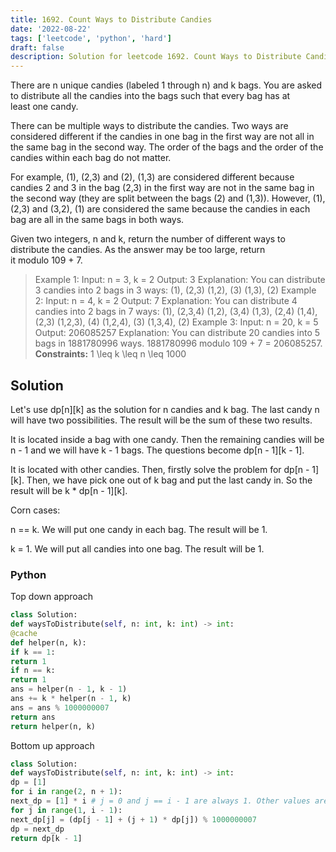 ```yaml
---
title: 1692. Count Ways to Distribute Candies
date: '2022-08-22'
tags: ['leetcode', 'python', 'hard']
draft: false
description: Solution for leetcode 1692. Count Ways to Distribute Candies
---
```



There are n unique candies (labeled 1 through n) and k bags. You are asked to distribute all the candies into the bags such that every bag has at least one candy.

There can be multiple ways to distribute the candies. Two ways are considered different if the candies in one bag in the first way are not all in the same bag in the second way. The order of the bags and the order of the candies within each bag do not matter.

For example, (1), (2,3) and (2), (1,3) are considered different because candies 2 and 3 in the bag (2,3) in the first way are not in the same bag in the second way (they are split between the bags (2) and (1,3)). However, (1), (2,3) and (3,2), (1) are considered the same because the candies in each bag are all in the same bags in both ways.

Given two integers, n and k, return the number of different ways to distribute the candies. As the answer may be too large, return it modulo 109 + 7.

> Example 1:
> Input: n = 3, k = 2
> Output: 3
> Explanation: You can distribute 3 candies into 2 bags in 3 ways:
> (1), (2,3)
> (1,2), (3)
> (1,3), (2)
> Example 2:
> Input: n = 4, k = 2
> Output: 7
> Explanation: You can distribute 4 candies into 2 bags in 7 ways:
> (1), (2,3,4)
> (1,2), (3,4)
> (1,3), (2,4)
> (1,4), (2,3)
> (1,2,3), (4)
> (1,2,4), (3)
> (1,3,4), (2)
> Example 3:
> Input: n = 20, k = 5
> Output: 206085257
> Explanation: You can distribute 20 candies into 5 bags in 1881780996 ways. 1881780996 modulo 109 + 7 = 206085257.
**Constraints:**
> 1 <TeX>\leq</TeX> k <TeX>\leq</TeX> n <TeX>\leq</TeX> 1000


## Solution
Let's use dp[n][k] as the solution for n candies and k bag. The last candy n will have two possibilities. The result will be the sum of these two results.

It is located inside a bag with one candy. Then the remaining candies will be n - 1 and we will have k - 1 bags. The questions become dp[n - 1][k - 1].

It is located with other candies. Then, firstly solve the problem for dp[n - 1][k]. Then, we have pick one out of k bag and put the last candy in. So the result will be k * dp[n - 1][k].

Corn cases:

n == k. We will put one candy in each bag. The result will be 1.

k = 1. We will put all candies into one bag. The result will be 1.



### Python
Top down approach
```python
class Solution:
def waysToDistribute(self, n: int, k: int) -> int:
@cache
def helper(n, k):
if k == 1:
return 1
if n == k:
return 1
ans = helper(n - 1, k - 1)
ans += k * helper(n - 1, k)
ans = ans % 1000000007
return ans
return helper(n, k)
```
Bottom up approach
```python
class Solution:
def waysToDistribute(self, n: int, k: int) -> int:
dp = [1]
for i in range(2, n + 1):
next_dp = [1] * i # j = 0 and j == i - 1 are always 1. Other values are updated with the following loop.
for j in range(1, i - 1):
next_dp[j] = (dp[j - 1] + (j + 1) * dp[j]) % 1000000007
dp = next_dp
return dp[k - 1]
```